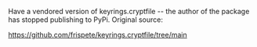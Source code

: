 Have a vendored version of keyrings.cryptfile -- the author of the package has
stopped publishing to PyPi. Original source:

https://github.com/frispete/keyrings.cryptfile/tree/main
